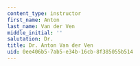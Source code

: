 ```yaml
---
content_type: instructor
first_name: Anton
last_name: Van der Ven
middle_initial: ''
salutation: Dr.
title: Dr. Anton Van der Ven
uid: 0ee406b5-7ab5-e34b-16cb-8f385055b514
---
```

